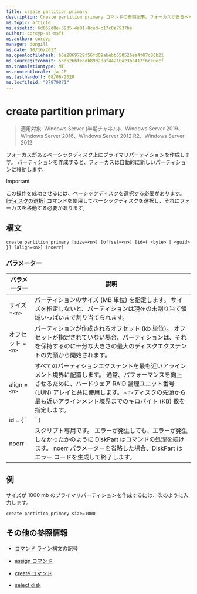 ```yaml
---
title: create partition primary
description: Create partition primary コマンドの参照記事。フォーカスがあるベーシックディスク上にプライマリパーティションを作成します。
ms.topic: article
ms.assetid: 6d652d8e-3935-4a91-8ced-b17c0e7937be
author: coreyp-at-msft
ms.author: coreyp
manager: dongill
ms.date: 10/16/2017
ms.openlocfilehash: b5e2869729f56fd09abebb650526ea4f07c86b21
ms.sourcegitcommit: 53d526bfeddb89d28af44210a23ba417f6ce0ecf
ms.translationtype: MT
ms.contentlocale: ja-JP
ms.lasthandoff: 08/06/2020
ms.locfileid: "87879871"
---
```

# <a name="create-partition-primary"></a>create partition primary

> 適用対象: Windows Server (半期チャネル)、Windows Server 2019、Windows Server 2016、Windows Server 2012 R2、Windows Server 2012

フォーカスがあるベーシックディスク上にプライマリパーティションを作成します。 パーティションを作成すると、フォーカスは自動的に新しいパーティションに移動します。

> [!IMPORTANT]
> この操作を成功させるには、ベーシックディスクを選択する必要があります。 [[ディスクの選択](select-disk.md)] コマンドを使用してベーシックディスクを選択し、それにフォーカスを移動する必要があります。

## <a name="syntax"></a>構文

```
create partition primary [size=<n>] [offset=<n>] [id={ <byte> | <guid> }] [align=<n>] [noerr]
```

### <a name="parameters"></a>パラメーター

| パラメーター | 説明 |
| --------- | ----------- |
| サイズ =`<n>` | パーティションのサイズ (MB 単位) を指定します。 サイズを指定しないと、パーティションは現在の未割り当て領域いっぱいまで割り当てられます。 |
| オフセット =`<n>` | パーティションが作成されるオフセット (kb 単位)。 オフセットが指定されていない場合、パーティションは、それを保持するのに十分な大きさの最大のディスクエクステントの先頭から開始されます。 |
| align =`<n>` | すべてのパーティションエクステントを最も近いアラインメント境界に配置します。 通常、パフォーマンスを向上させるために、ハードウェア RAID 論理ユニット番号 (LUN) アレイと共に使用します。 `<n>`ディスクの先頭から最も近いアラインメント境界までのキロバイト (KB) 数を指定します。 |
| id = { `<byte>  | <guid>` } | パーティションの種類を指定します。 このパラメーターは、相手先ブランド供給の製造元 (OEM) のみを対象としています。 このパラメーターでは、任意のパーティションの種類のバイトまたは GUID を指定できます。 DiskPart は、16進形式または GUID のバイトであることを除いて、パーティションの種類が有効かどうかをチェックしません。 **注意:** このパラメーターを使用してパーティションを作成すると、コンピューターが失敗するか、起動できなくなる可能性があります。 OEM または gpt ディスクの使用経験がある IT プロフェッショナルでない限り、このパラメーターを使用して gpt ディスクにパーティションを作成しないでください。 代わりに、gpt ディスク上にプライマリパーティションを作成するには、常に[create partition efi](create-partition-efi.md)コマンドを使用して efi システムパーティションを作成し、 [create partition msr](create-partition-msr.md)コマンドを使用して Microsoft 予約パーティションを作成し、[パーティションプライマリ](create-partition-primary.md)を作成し `id={ <byte>  | <guid>` ます。<p>**マスターブートレコード (MBR) ディスクの**場合、パーティションには、16進形式のパーティションの種類のバイトを指定する必要があります。 このパラメーターが指定されていない場合、コマンドは `0x06` 、ファイルシステムがインストールされていないことを指定する型のパーティションを作成します。 以下に例を示します。<ul><li>**LDM データパーティション:** 0x42</li><li>**復旧パーティション:** 0x27</li><li>認識された**OEM パーティション:** 0x12、0X84、0Xde、0Xfe、0xde</li></ul><p>**Guid パーティションテーブル (gpt) ディスクの**場合、作成するパーティションのパーティションの種類の guid を指定できます。 認識された Guid は次のとおりです。<ul><li>**EFI システムパーティション:** c12a7328-f81f-11d2-ba4b-00a0c93ec93b</li><li>**Microsoft 予約パーティション:** e3c9e316-0b5c-4db8-817d-f92df00215ae</li><li>**基本データパーティション:** ebd0a0a2-b9e5-4433-87c0-68b6b72699c7</li><li>**LDM メタデータパーティション (ダイナミックディスク):** 5808c8aa-7e8f-42e0-85d2-e1e90434cfb3</li><li>**LDM データパーティション (ダイナミックディスク):** af9b60a0-1431-4f62-bc68-3311714a69ad</li><li>**復旧パーティション:** de94bba4-06d1-4d40-a16a-bfd50179d6ac<p>このパラメーターが gpt ディスクに指定されていない場合は、基本的なデータパーティションが作成されます。</li></ul> |
| noerr | スクリプト専用です。 エラーが発生しても、エラーが発生しなかったかのように DiskPart はコマンドの処理を続けます。 noerr パラメーターを省略した場合、DiskPart はエラー コードを生成して終了します。 |

## <a name="examples"></a>例

サイズが 1000 mb のプライマリパーティションを作成するには、次のように入力します。

```
create partition primary size=1000
```

## <a name="additional-references"></a>その他の参照情報

- [コマンド ライン構文の記号](command-line-syntax-key.md)

- [assign コマンド](assign.md)

- [create コマンド](create.md)

- [select disk](select-disk.md)
